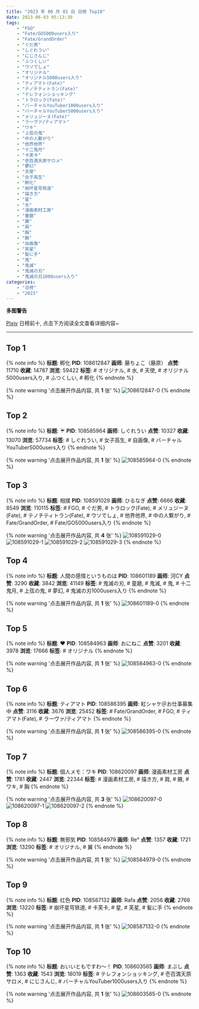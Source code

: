 ```yaml
---
title: "2023 年 06 月 01 日 日榜 Top10"
date: 2023-06-03 05:13:39
tags:
    - "FGO"
    - "Fate/GO5000users入り"
    - "Fate/GrandOrder"
    - "ぐだ男"
    - "しぐれうい"
    - "にじさんじ"
    - "ふつくしい"
    - "ウソでしょ"
    - "オリジナル"
    - "オリジナル5000users入り"
    - "ティアマト(Fate)"
    - "テノチティトラン(Fate)"
    - "テレフォンショッキング"
    - "トラロック(Fate)"
    - "バーチャルYouTuber1000users入り"
    - "バーチャルYouTuber5000users入り"
    - "メリュジーヌ(Fate)"
    - "ラーヴァ/ティアマト"
    - "ワキ"
    - "上弦の鬼"
    - "中の人繋がり"
    - "他界他界"
    - "十二鬼月"
    - "卡芙卡"
    - "壱百満天原サロメ"
    - "夢幻"
    - "天使"
    - "女子高生"
    - "孵化"
    - "崩坏星穹铁道"
    - "描き方"
    - "星"
    - "水"
    - "漫画素材工房"
    - "童磨"
    - "翼"
    - "肩"
    - "胸"
    - "腋"
    - "自画像"
    - "芙星"
    - "髪に手"
    - "鬼"
    - "鬼滅"
    - "鬼滅の刃"
    - "鬼滅の刃1000users入り"
categories:
    - "日榜"
    - "2023"
---
```


<i class="fa fa-triangle-exclamation"></i>**多图警告**<i class="fa fa-triangle-exclamation"></i>

[Pixiv](https://www.pixiv.net/) 日榜前十, 点击下方阅读全文查看详细内容~

<!-- more -->

---

## Top 1

{% note info %}
**标题**: 孵化
**PID**: 108612847 **画师**: 藤ちょこ（藤原）
**点赞**: 11710 **收藏**: 14787 **浏览**: 59422
**标签**: # オリジナル, # 水, # 天使, # オリジナル5000users入り, # ふつくしい, # 孵化
{% endnote %}

{% note warning '点击展开作品内容, 共 **1** 张' %}
![108612847-0](https://i.pixiv.re/img-original/img/2023/06/01/00/00/43/108612847_p0.jpg)
{% endnote %}

## Top 2

{% note info %}
**标题**: ☔
**PID**: 108585964 **画师**: しぐれうい
**点赞**: 10327 **收藏**: 13070 **浏览**: 57734
**标签**: # しぐれうい, # 女子高生, # 自画像, # バーチャルYouTuber5000users入り
{% endnote %}

{% note warning '点击展开作品内容, 共 **1** 张' %}
![108585964-0](https://i.pixiv.re/img-original/img/2023/05/31/00/24/02/108585964_p0.jpg)
{% endnote %}

## Top 3

{% note info %}
**标题**: 相撲
**PID**: 108591029 **画师**: ひるなぎ
**点赞**: 6666 **收藏**: 8549 **浏览**: 110115
**标签**: # FGO, # ぐだ男, # トラロック(Fate), # メリュジーヌ(Fate), # テノチティトラン(Fate), # ウソでしょ, # 他界他界, # 中の人繋がり, # Fate/GrandOrder, # Fate/GO5000users入り
{% endnote %}

{% note warning '点击展开作品内容, 共 **4** 张' %}
![108591029-0](https://i.pixiv.re/img-original/img/2023/05/31/06/00/08/108591029_p0.jpg)
![108591029-1](https://i.pixiv.re/img-original/img/2023/05/31/06/00/08/108591029_p1.jpg)
![108591029-2](https://i.pixiv.re/img-original/img/2023/05/31/06/00/08/108591029_p2.jpg)
![108591029-3](https://i.pixiv.re/img-original/img/2023/05/31/06/00/08/108591029_p3.jpg)
{% endnote %}

## Top 4

{% note info %}
**标题**: 人間の感情というものは
**PID**: 108601189 **画师**: 河CY
**点赞**: 3290 **收藏**: 3842 **浏览**: 41149
**标签**: # 鬼滅の刃, # 童磨, # 鬼滅, # 鬼, # 十二鬼月, # 上弦の鬼, # 夢幻, # 鬼滅の刃1000users入り
{% endnote %}

{% note warning '点击展开作品内容, 共 **1** 张' %}
![108601189-0](https://i.pixiv.re/img-original/img/2023/05/31/17/59/37/108601189_p0.jpg)
{% endnote %}

## Top 5

{% note info %}
**标题**: ♥
**PID**: 108584963 **画师**: おにねこ
**点赞**: 3201 **收藏**: 3978 **浏览**: 17666
**标签**: # オリジナル
{% endnote %}

{% note warning '点击展开作品内容, 共 **1** 张' %}
![108584963-0](https://i.pixiv.re/img-original/img/2023/05/31/00/00/16/108584963_p0.jpg)
{% endnote %}

## Top 6

{% note info %}
**标题**: ティアマト
**PID**: 108586395 **画师**: 紅シャケ＠お仕事募集中
**点赞**: 3116 **收藏**: 3676 **浏览**: 25452
**标签**: # Fate/GrandOrder, # FGO, # ティアマト(Fate), # ラーヴァ/ティアマト
{% endnote %}

{% note warning '点击展开作品内容, 共 **1** 张' %}
![108586395-0](https://i.pixiv.re/img-original/img/2023/05/31/00/38/17/108586395_p0.jpg)
{% endnote %}

## Top 7

{% note info %}
**标题**: 個人メモ：ワキ
**PID**: 108620097 **画师**: 漫画素材工房
**点赞**: 1781 **收藏**: 2447 **浏览**: 22344
**标签**: # 漫画素材工房, # 描き方, # 肩, # 腋, # ワキ, # 胸
{% endnote %}

{% note warning '点击展开作品内容, 共 **3** 张' %}
![108620097-0](https://i.pixiv.re/img-original/img/2023/06/01/07/00/10/108620097_p0.jpg)
![108620097-1](https://i.pixiv.re/img-original/img/2023/06/01/07/00/10/108620097_p1.jpg)
![108620097-2](https://i.pixiv.re/img-original/img/2023/06/01/07/00/10/108620097_p2.jpg)
{% endnote %}

## Top 8

{% note info %}
**标题**: 無邪気
**PID**: 108584979 **画师**: Re°
**点赞**: 1357 **收藏**: 1721 **浏览**: 13290
**标签**: # オリジナル, # 翼
{% endnote %}

{% note warning '点击展开作品内容, 共 **1** 张' %}
![108584979-0](https://i.pixiv.re/img-original/img/2023/05/31/00/00/24/108584979_p0.png)
{% endnote %}

## Top 9

{% note info %}
**标题**: 红色
**PID**: 108587132 **画师**: Rafa
**点赞**: 2056 **收藏**: 2766 **浏览**: 13220
**标签**: # 崩坏星穹铁道, # 卡芙卡, # 星, # 芙星, # 髪に手
{% endnote %}

{% note warning '点击展开作品内容, 共 **1** 张' %}
![108587132-0](https://i.pixiv.re/img-original/img/2023/05/31/01/06/33/108587132_p0.jpg)
{% endnote %}

## Top 10

{% note info %}
**标题**: おいいともですわ〜！
**PID**: 108603565 **画师**: まぶし
**点赞**: 1363 **收藏**: 1543 **浏览**: 18019
**标签**: # テレフォンショッキング, # 壱百満天原サロメ, # にじさんじ, # バーチャルYouTuber1000users入り
{% endnote %}

{% note warning '点击展开作品内容, 共 **1** 张' %}
![108603565-0](https://i.pixiv.re/img-original/img/2023/05/31/19/32/25/108603565_p0.jpg)
{% endnote %}
